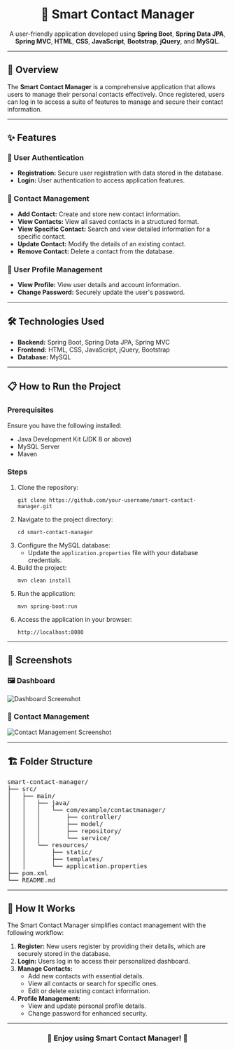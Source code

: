 <h1 align="center">📇 Smart Contact Manager</h1>

<p align="center">
  A user-friendly application developed using <b>Spring Boot</b>, <b>Spring Data JPA</b>, <b>Spring MVC</b>, <b>HTML</b>, <b>CSS</b>, <b>JavaScript</b>, <b>Bootstrap</b>, <b>jQuery</b>, and <b>MySQL</b>.
</p>

<hr>

<h2>📜 Overview</h2>
<p>
  The <strong>Smart Contact Manager</strong> is a comprehensive application that allows users to manage their personal contacts effectively. Once registered, users can log in to access a suite of features to manage and secure their contact information.
</p>

<hr>

<h2>✨ Features</h2>

<h3>🔑 User Authentication</h3>
<ul>
  <li><strong>Registration:</strong> Secure user registration with data stored in the database.</li>
  <li><strong>Login:</strong> User authentication to access application features.</li>
</ul>

<h3>📂 Contact Management</h3>
<ul>
  <li><strong>Add Contact:</strong> Create and store new contact information.</li>
  <li><strong>View Contacts:</strong> View all saved contacts in a structured format.</li>
  <li><strong>View Specific Contact:</strong> Search and view detailed information for a specific contact.</li>
  <li><strong>Update Contact:</strong> Modify the details of an existing contact.</li>
  <li><strong>Remove Contact:</strong> Delete a contact from the database.</li>
</ul>

<h3>👤 User Profile Management</h3>
<ul>
  <li><strong>View Profile:</strong> View user details and account information.</li>
  <li><strong>Change Password:</strong> Securely update the user's password.</li>
</ul>

<hr>

<h2>🛠️ Technologies Used</h2>
<ul>
  <li><strong>Backend:</strong> Spring Boot, Spring Data JPA, Spring MVC</li>
  <li><strong>Frontend:</strong> HTML, CSS, JavaScript, jQuery, Bootstrap</li>
  <li><strong>Database:</strong> MySQL</li>
</ul>

<hr>

<h2>📋 How to Run the Project</h2>

<h3>Prerequisites</h3>
<p>Ensure you have the following installed:</p>
<ul>
  <li>Java Development Kit (JDK 8 or above)</li>
  <li>MySQL Server</li>
  <li>Maven</li>
</ul>

<h3>Steps</h3>
<ol>
  <li>Clone the repository:
    <pre><code>git clone https://github.com/your-username/smart-contact-manager.git</code></pre>
  </li>
  <li>Navigate to the project directory:
    <pre><code>cd smart-contact-manager</code></pre>
  </li>
  <li>Configure the MySQL database:
    <ul>
      <li>Update the <code>application.properties</code> file with your database credentials.</li>
    </ul>
  </li>
  <li>Build the project:
    <pre><code>mvn clean install</code></pre>
  </li>
  <li>Run the application:
    <pre><code>mvn spring-boot:run</code></pre>
  </li>
  <li>Access the application in your browser:
    <pre><code>http://localhost:8080</code></pre>
  </li>
</ol>

<hr>

<h2>📸 Screenshots</h2>

<h3>🖼️ Dashboard</h3>
<img src="https://via.placeholder.com/800x400" alt="Dashboard Screenshot">

<h3>📇 Contact Management</h3>
<img src="https://via.placeholder.com/800x400" alt="Contact Management Screenshot">

<hr>

<h2>🏗️ Folder Structure</h2>
<pre>
smart-contact-manager/
├── src/
│   ├── main/
│   │   ├── java/
│   │   │   └── com/example/contactmanager/
│   │   │       ├── controller/
│   │   │       ├── model/
│   │   │       ├── repository/
│   │   │       └── service/
│   │   └── resources/
│   │       ├── static/
│   │       ├── templates/
│   │       └── application.properties
├── pom.xml
└── README.md
</pre>

<hr>

<h2>🚀 How It Works</h2>
<p>The Smart Contact Manager simplifies contact management with the following workflow:</p>
<ol>
  <li><strong>Register:</strong> New users register by providing their details, which are securely stored in the database.</li>
  <li><strong>Login:</strong> Users log in to access their personalized dashboard.</li>
  <li><strong>Manage Contacts:</strong>
    <ul>
      <li>Add new contacts with essential details.</li>
      <li>View all contacts or search for specific ones.</li>
      <li>Edit or delete existing contact information.</li>
    </ul>
  </li>
  <li><strong>Profile Management:</strong>
    <ul>
      <li>View and update personal profile details.</li>
      <li>Change password for enhanced security.</li>
    </ul>
  </li>
</ol>

<hr>

<h3 align="center">🎉 Enjoy using Smart Contact Manager! 🎉</h3>


